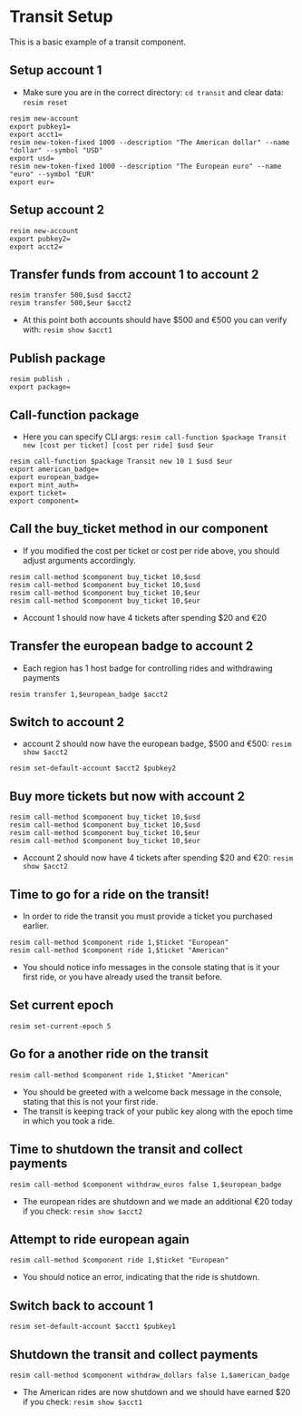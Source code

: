 # Transit Setup

This is a basic example of a transit component.

## Setup account 1
- Make sure you are in the correct directory: `cd transit` and clear data: `resim reset`
```
resim new-account
export pubkey1=
export acct1=
resim new-token-fixed 1000 --description "The American dollar" --name "dollar" --symbol "USD"
export usd=
resim new-token-fixed 1000 --description "The European euro" --name "euro" --symbol "EUR"
export eur=
```
## Setup account 2
```
resim new-account
export pubkey2=
export acct2=
```
## Transfer funds from account 1 to account 2
```
resim transfer 500,$usd $acct2
resim transfer 500,$eur $acct2
```
- At this point both accounts should have $500 and €500 you can verify with: `resim show $acct1`
## Publish package
```
resim publish .
export package=
```
## Call-function package
- Here you can specify CLI args: `resim call-function $package Transit new [cost per ticket] [cost per ride] $usd $eur`
```
resim call-function $package Transit new 10 1 $usd $eur
export american_badge=
export european_badge=
export mint_auth=
export ticket=
export component=
```
## Call the buy_ticket method in our component
- If you modified the cost per ticket or cost per ride above, you should adjust arguments accordingly.
```
resim call-method $component buy_ticket 10,$usd
resim call-method $component buy_ticket 10,$usd
resim call-method $component buy_ticket 10,$eur
resim call-method $component buy_ticket 10,$eur
```
- Account 1 should now have 4 tickets after spending $20 and €20
## Transfer the european badge to account 2
- Each region has 1 host badge for controlling rides and withdrawing payments
```
resim transfer 1,$european_badge $acct2
```
## Switch to account 2
- account 2 should now have the european badge, $500 and €500: `resim show $acct2`
```
resim set-default-account $acct2 $pubkey2
```
## Buy more tickets but now with account 2
```
resim call-method $component buy_ticket 10,$usd
resim call-method $component buy_ticket 10,$usd
resim call-method $component buy_ticket 10,$eur
resim call-method $component buy_ticket 10,$eur
```
- Account 2 should now have 4 tickets after spending $20 and €20: `resim show $acct2`
## Time to go for a ride on the transit!
- In order to ride the transit you must provide a ticket you purchased earlier.
```
resim call-method $component ride 1,$ticket "European"
resim call-method $component ride 1,$ticket "American"
```
- You should notice info messages in the console stating that is it your first ride, or you have already used the transit before.
## Set current epoch
```
resim set-current-epoch 5
```
## Go for a another ride on the transit
```
resim call-method $component ride 1,$ticket "American"
```
- You should be greeted with a welcome back message in the console, stating that this is not your first ride.
- The transit is keeping track of your public key along with the epoch time in which you took a ride.
## Time to shutdown the transit and collect payments
```
resim call-method $component withdraw_euros false 1,$european_badge
```
- The european rides are shutdown and we made an additional €20 today if you check: `resim show $acct2`
## Attempt to ride european again
```
resim call-method $component ride 1,$ticket "European"
```
- You should notice an error, indicating that the ride is shutdown.
## Switch back to account 1
```
resim set-default-account $acct1 $pubkey1
```
## Shutdown the transit and collect payments
```
resim call-method $component withdraw_dollars false 1,$american_badge
```
- The American rides are now shutdown and we should have earned $20 if you check: `resim show $acct1`
